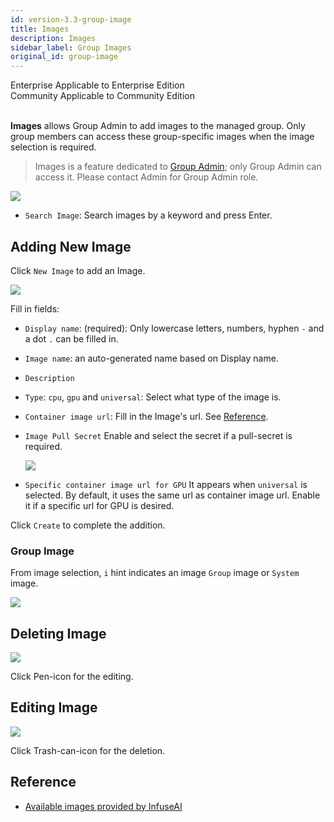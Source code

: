 ```yaml
---
id: version-3.3-group-image
title: Images
description: Images
sidebar_label: Group Images
original_id: group-image
---
```


<div class="label-sect">
  <div class="ee-only tooltip">Enterprise
    <span class="tooltiptext">Applicable to Enterprise Edition</span>
  </div>
  <div class="ce-only tooltip">Community
    <span class="tooltiptext">Applicable to Community Edition</span>
  </div>
</div>
<br>

**Images** allows Group Admin to add images to the managed group. Only group members can access these group-specific images when the image selection is required.

>Images is a feature dedicated to [Group Admin](guide_manual/admin-group#members); only Group Admin can access it. Please contact Admin for Group Admin role.


![](assets/group-image-list.png)

+ `Search Image`: Search images by a keyword and press Enter.

## Adding New Image

Click `New Image` to add an Image.

![](assets/group-image-new.png)

Fill in fields:

+ `Display name`: (required): Only lowercase letters, numbers, hyphen `-` and a dot `.` can be filled in.

+ `Image name`: an auto-generated name based on Display name.

+ `Description`

+ `Type`: `cpu`, `gpu` and `universal`: Select what type of the image is.

+ `Container image url`: Fill in the Image's url. See [Reference](#reference).

+ `Image Pull Secret` Enable and select the secret if a pull-secret is required.

   ![](assets/images_pull_secret_v26.png)

+ `Specific container image url for GPU` It appears when `universal` is selected. By default, it uses the same url as container image url. Enable it if a specific url for GPU is desired.

Click `Create` to complete the addition.

### Group Image

From image selection, `i` hint indicates an image `Group` image or `System` image.

![](assets/group-image-hint.png)


## Deleting Image

![](assets/actions.png)

Click Pen-icon for the editing.

## Editing Image

![](assets/actions.png)

Click Trash-can-icon for the deletion.
  

## Reference

+ [Available images provided by InfuseAI](guide_manual/images-list)